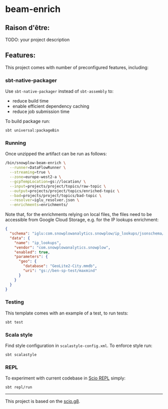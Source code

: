# beam-enrich

## Raison d'être:

TODO: your project description

## Features:

This project comes with number of preconfigured features, including:

### sbt-native-packager

Use `sbt-native-packager` instead of `sbt-assembly` to:
 * reduce build time
 * enable efficient dependency caching
 * reduce job submission time

To build package run:

```
sbt universal:packageBin
```

### Running

Once unzipped the artifact can be run as follows:

```bash
/bin/snowplow-beam-enrich \
  --runner=DataFlowRunner \
  --streaming=true \
  --zone=europe-west2-a \
  --gcpTempLocation=gs://location/ \
  --input=projects/project/topics/raw-topic \
  --output=projects/project/topics/enriched-topic \
  --bad=projects/project/topics/bad-topic \
  --resolver=iglu_resolver.json \
  --enrichments=enrichments/
```

Note that, for the enrichments relying on local files, the files need to be accessible from Google
Cloud Storage, e.g. for the IP lookups enrichment:

```json
{
  "schema": "iglu:com.snowplowanalytics.snowplow/ip_lookups/jsonschema/2-0-0",
  "data": {
    "name": "ip_lookups",
    "vendor": "com.snowplowanalytics.snowplow",
    "enabled": true,
    "parameters": {
      "geo": {
        "database": "GeoLite2-City.mmdb",
        "uri": "gs://ben-sp-test/maxmind"
      }
    }
  }
}
```

### Testing

This template comes with an example of a test, to run tests:

```
sbt test
```

### Scala style

Find style configuration in `scalastyle-config.xml`. To enforce style run:

```
sbt scalastyle
```

### REPL

To experiment with current codebase in [Scio REPL](https://github.com/spotify/scio/wiki/Scio-REPL)
simply:

```
sbt repl/run
```

---

This project is based on the [scio.g8](https://github.com/spotify/scio.g8).
